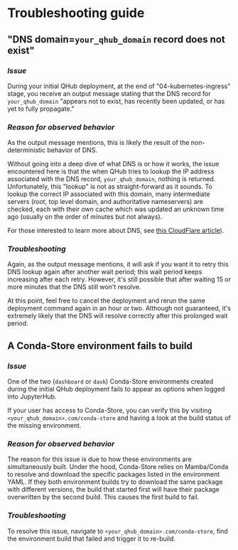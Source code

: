 # Troubleshooting guide

## "DNS domain=`your_qhub_domain` record does not exist"

### *Issue*
During your initial QHub deployment, at the end of "04-kubernetes-ingress" stage, you receive an output message stating that the DNS record for `your_qhub_domain` "appears not to exist, has recently been updated, or has yet to fully propagate."

### *Reason for observed behavior*
As the output message mentions, this is likely the result of the non-deterministic behavior of DNS.

Without going into a deep dive of what DNS is or how it works, the issue encountered here is that the when QHub tries to lookup the IP address associated with the DNS record, `your_qhub_domain`, nothing is returned. Unfortunately, this "lookup" is not as straight-forward as it sounds. To lookup the correct IP associated with this domain, many intermediate servers (root, top level domain, and authoritative nameservers) are checked, each with their own cache which was updated an unknown time ago (usually on the order of minutes but not always).

For those interested to learn more about DNS, see [this CloudFlare article](https://www.cloudflare.com/learning/dns/what-is-dns)).

### *Troubleshooting*
Again, as the output message mentions, it will ask if you want it to retry this DNS lookup again after another wait period; this wait period keeps increasing after each retry. However, it's still possible that after waiting 15 or more minutes that the DNS still won't resolve.

At this point, feel free to cancel the deployment and rerun the same deployment command again in an hour or two. Although not guaranteed, it's extremely likely that the DNS will resolve correctly after this prolonged wait period.


## A Conda-Store environment fails to build

### *Issue*
One of the two (`dashboard` or `dask`) Conda-Store environments created during the initial QHub deployment fails to appear as options when logged into JupyterHub.

If your user has access to Conda-Store, you can verify this by visiting `<your_qhub_domain>.com/conda-store` and having a look at the build status of the missing environment.

### *Reason for observed behavior*
The reason for this issue is due to how these environments are simultaneously built. Under the hood, Conda-Store relies on Mamba/Conda to resolve and download the specific packages listed in the environment YAML. If they both environment builds try to download the same package with different versions, the build that started first will have their package overwritten by the second build. This causes the first build to fail.

### *Troubleshooting*
To resolve this issue, navigate to `<your_qhub_domain>.com/conda-store`, find the environment build that failed and trigger it to re-build.
